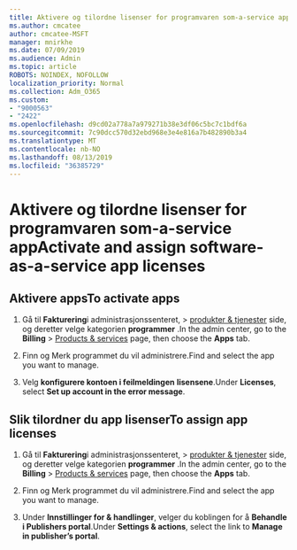 ```yaml
---
title: Aktivere og tilordne lisenser for programvaren som-a-service app
ms.author: cmcatee
author: cmcatee-MSFT
manager: mnirkhe
ms.date: 07/09/2019
ms.audience: Admin
ms.topic: article
ROBOTS: NOINDEX, NOFOLLOW
localization_priority: Normal
ms.collection: Adm_O365
ms.custom:
- "9000563"
- "2422"
ms.openlocfilehash: d9cd02a778a7a979271b38e3df06c5bc7c1bdf6a
ms.sourcegitcommit: 7c90dcc570d32ebd968e3e4e816a7b482890b3a4
ms.translationtype: MT
ms.contentlocale: nb-NO
ms.lasthandoff: 08/13/2019
ms.locfileid: "36385729"
---
```

# <a name="activate-and-assign-software-as-a-service-app-licenses"></a><span data-ttu-id="f4096-102">Aktivere og tilordne lisenser for programvaren som-a-service app</span><span class="sxs-lookup"><span data-stu-id="f4096-102">Activate and assign software-as-a-service app licenses</span></span> 

## <a name="to-activate-apps"></a><span data-ttu-id="f4096-103">Aktivere apps</span><span class="sxs-lookup"><span data-stu-id="f4096-103">To activate apps</span></span>

1. <span data-ttu-id="f4096-104">Gå til **Fakturering**i administrasjonssenteret, > [produkter & tjenester](https://go.microsoft.com/fwlink/p/?linkid=842054) side, og deretter velge kategorien **programmer** .</span><span class="sxs-lookup"><span data-stu-id="f4096-104">In the admin center, go to the **Billing** > [Products & services](https://go.microsoft.com/fwlink/p/?linkid=842054) page, then choose the **Apps** tab.</span></span>

2. <span data-ttu-id="f4096-105">Finn og Merk programmet du vil administrere.</span><span class="sxs-lookup"><span data-stu-id="f4096-105">Find and select the app you want to manage.</span></span>

3. <span data-ttu-id="f4096-106">Velg **konfigurere kontoen i feilmeldingen** **lisensene**.</span><span class="sxs-lookup"><span data-stu-id="f4096-106">Under **Licenses**, select **Set up account in the error message**.</span></span>  

## <a name="to-assign-app-licenses"></a><span data-ttu-id="f4096-107">Slik tilordner du app lisenser</span><span class="sxs-lookup"><span data-stu-id="f4096-107">To assign app licenses</span></span>

1. <span data-ttu-id="f4096-108">Gå til **Fakturering**i administrasjonssenteret, > [produkter & tjenester](https://go.microsoft.com/fwlink/p/?linkid=842054) side, og deretter velge kategorien **programmer** .</span><span class="sxs-lookup"><span data-stu-id="f4096-108">In the admin center, go to the **Billing** > [Products & services](https://go.microsoft.com/fwlink/p/?linkid=842054) page, then choose the **Apps** tab.</span></span>

2. <span data-ttu-id="f4096-109">Finn og Merk programmet du vil administrere.</span><span class="sxs-lookup"><span data-stu-id="f4096-109">Find and select the app you want to manage.</span></span>  

3. <span data-ttu-id="f4096-110">Under **Innstillinger for & handlinger**, velger du koblingen for å **Behandle i Publishers portal**.</span><span class="sxs-lookup"><span data-stu-id="f4096-110">Under **Settings & actions**, select the link to **Manage in publisher’s portal**.</span></span>